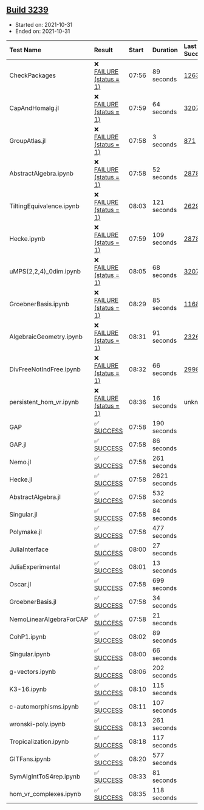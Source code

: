 ## [Build 3239](https://oscarci.mathematik.uni-kl.de/job/oscar-stable/3239/)

* Started on: 2021-10-31
* Ended on: 2021-10-31

| Test Name    | Result | Start | Duration | Last Success | First Failure |
|:-------------|:-------|:------|:---------|:-------------|:--------------|
| CheckPackages | ❌ [FAILURE (status = 1)](https://oscarci.mathematik.uni-kl.de/job/oscar-stable/3239/artifact/logs/build-3239/CheckPackages.log) | 07:56 | 89 seconds | [1263](https://oscarci.mathematik.uni-kl.de/job/oscar-stable/1263/) | [1264](https://oscarci.mathematik.uni-kl.de/job/oscar-stable/1264/) |
| CapAndHomalg.jl | ❌ [FAILURE (status = 1)](https://oscarci.mathematik.uni-kl.de/job/oscar-stable/3239/artifact/logs/build-3239/CapAndHomalg.jl.log) | 07:59 | 64 seconds | [3207](https://oscarci.mathematik.uni-kl.de/job/oscar-stable/3207/) | [3208](https://oscarci.mathematik.uni-kl.de/job/oscar-stable/3208/) |
| GroupAtlas.jl | ❌ [FAILURE (status = 1)](https://oscarci.mathematik.uni-kl.de/job/oscar-stable/3239/artifact/logs/build-3239/GroupAtlas.jl.log) | 07:58 | 3 seconds | [871](https://oscarci.mathematik.uni-kl.de/job/oscar-stable/871/) | [872](https://oscarci.mathematik.uni-kl.de/job/oscar-stable/872/) |
| AbstractAlgebra.ipynb | ❌ [FAILURE (status = 1)](https://oscarci.mathematik.uni-kl.de/job/oscar-stable/3239/artifact/logs/build-3239/AbstractAlgebra.ipynb.log) | 07:58 | 52 seconds | [2878](https://oscarci.mathematik.uni-kl.de/job/oscar-stable/2878/) | [2879](https://oscarci.mathematik.uni-kl.de/job/oscar-stable/2879/) |
| TiltingEquivalence.ipynb | ❌ [FAILURE (status = 1)](https://oscarci.mathematik.uni-kl.de/job/oscar-stable/3239/artifact/logs/build-3239/TiltingEquivalence.ipynb.log) | 08:03 | 121 seconds | [2629](https://oscarci.mathematik.uni-kl.de/job/oscar-stable/2629/) | [2630](https://oscarci.mathematik.uni-kl.de/job/oscar-stable/2630/) |
| Hecke.ipynb | ❌ [FAILURE (status = 1)](https://oscarci.mathematik.uni-kl.de/job/oscar-stable/3239/artifact/logs/build-3239/Hecke.ipynb.log) | 07:59 | 109 seconds | [2878](https://oscarci.mathematik.uni-kl.de/job/oscar-stable/2878/) | [2879](https://oscarci.mathematik.uni-kl.de/job/oscar-stable/2879/) |
| uMPS(2,2,4)_0dim.ipynb | ❌ [FAILURE (status = 1)](https://oscarci.mathematik.uni-kl.de/job/oscar-stable/3239/artifact/logs/build-3239/uMPS-2-2-4-_0dim.ipynb.log) | 08:05 | 68 seconds | [3207](https://oscarci.mathematik.uni-kl.de/job/oscar-stable/3207/) | [3208](https://oscarci.mathematik.uni-kl.de/job/oscar-stable/3208/) |
| GroebnerBasis.ipynb | ❌ [FAILURE (status = 1)](https://oscarci.mathematik.uni-kl.de/job/oscar-stable/3239/artifact/logs/build-3239/GroebnerBasis.ipynb.log) | 08:29 | 85 seconds | [1168](https://oscarci.mathematik.uni-kl.de/job/oscar-stable/1168/) | [1169](https://oscarci.mathematik.uni-kl.de/job/oscar-stable/1169/) |
| AlgebraicGeometry.ipynb | ❌ [FAILURE (status = 1)](https://oscarci.mathematik.uni-kl.de/job/oscar-stable/3239/artifact/logs/build-3239/AlgebraicGeometry.ipynb.log) | 08:31 | 91 seconds | [2326](https://oscarci.mathematik.uni-kl.de/job/oscar-stable/2326/) | [2327](https://oscarci.mathematik.uni-kl.de/job/oscar-stable/2327/) |
| DivFreeNotIndFree.ipynb | ❌ [FAILURE (status = 1)](https://oscarci.mathematik.uni-kl.de/job/oscar-stable/3239/artifact/logs/build-3239/DivFreeNotIndFree.ipynb.log) | 08:32 | 66 seconds | [2998](https://oscarci.mathematik.uni-kl.de/job/oscar-stable/2998/) | [2999](https://oscarci.mathematik.uni-kl.de/job/oscar-stable/2999/) |
| persistent_hom_vr.ipynb | ❌ [FAILURE (status = 1)](https://oscarci.mathematik.uni-kl.de/job/oscar-stable/3239/artifact/logs/build-3239/persistent_hom_vr.ipynb.log) | 08:36 | 16 seconds | unknown | unknown |
| GAP | ✅ [SUCCESS](https://oscarci.mathematik.uni-kl.de/job/oscar-stable/3239/artifact/logs/build-3239/GAP.log) | 07:58 | 190 seconds |  |  |
| GAP.jl | ✅ [SUCCESS](https://oscarci.mathematik.uni-kl.de/job/oscar-stable/3239/artifact/logs/build-3239/GAP.jl.log) | 07:58 | 86 seconds |  |  |
| Nemo.jl | ✅ [SUCCESS](https://oscarci.mathematik.uni-kl.de/job/oscar-stable/3239/artifact/logs/build-3239/Nemo.jl.log) | 07:58 | 261 seconds |  |  |
| Hecke.jl | ✅ [SUCCESS](https://oscarci.mathematik.uni-kl.de/job/oscar-stable/3239/artifact/logs/build-3239/Hecke.jl.log) | 07:58 | 2621 seconds |  |  |
| AbstractAlgebra.jl | ✅ [SUCCESS](https://oscarci.mathematik.uni-kl.de/job/oscar-stable/3239/artifact/logs/build-3239/AbstractAlgebra.jl.log) | 07:58 | 532 seconds |  |  |
| Singular.jl | ✅ [SUCCESS](https://oscarci.mathematik.uni-kl.de/job/oscar-stable/3239/artifact/logs/build-3239/Singular.jl.log) | 07:58 | 84 seconds |  |  |
| Polymake.jl | ✅ [SUCCESS](https://oscarci.mathematik.uni-kl.de/job/oscar-stable/3239/artifact/logs/build-3239/Polymake.jl.log) | 07:58 | 477 seconds |  |  |
| JuliaInterface | ✅ [SUCCESS](https://oscarci.mathematik.uni-kl.de/job/oscar-stable/3239/artifact/logs/build-3239/JuliaInterface.log) | 08:00 | 27 seconds |  |  |
| JuliaExperimental | ✅ [SUCCESS](https://oscarci.mathematik.uni-kl.de/job/oscar-stable/3239/artifact/logs/build-3239/JuliaExperimental.log) | 08:01 | 13 seconds |  |  |
| Oscar.jl | ✅ [SUCCESS](https://oscarci.mathematik.uni-kl.de/job/oscar-stable/3239/artifact/logs/build-3239/Oscar.jl.log) | 07:58 | 699 seconds |  |  |
| GroebnerBasis.jl | ✅ [SUCCESS](https://oscarci.mathematik.uni-kl.de/job/oscar-stable/3239/artifact/logs/build-3239/GroebnerBasis.jl.log) | 07:58 | 34 seconds |  |  |
| NemoLinearAlgebraForCAP | ✅ [SUCCESS](https://oscarci.mathematik.uni-kl.de/job/oscar-stable/3239/artifact/logs/build-3239/NemoLinearAlgebraForCAP.log) | 07:58 | 21 seconds |  |  |
| CohP1.ipynb | ✅ [SUCCESS](https://oscarci.mathematik.uni-kl.de/job/oscar-stable/3239/artifact/logs/build-3239/CohP1.ipynb.log) | 08:02 | 89 seconds |  |  |
| Singular.ipynb | ✅ [SUCCESS](https://oscarci.mathematik.uni-kl.de/job/oscar-stable/3239/artifact/logs/build-3239/Singular.ipynb.log) | 08:00 | 66 seconds |  |  |
| g-vectors.ipynb | ✅ [SUCCESS](https://oscarci.mathematik.uni-kl.de/job/oscar-stable/3239/artifact/logs/build-3239/g-vectors.ipynb.log) | 08:06 | 202 seconds |  |  |
| K3-16.ipynb | ✅ [SUCCESS](https://oscarci.mathematik.uni-kl.de/job/oscar-stable/3239/artifact/logs/build-3239/K3-16.ipynb.log) | 08:10 | 115 seconds |  |  |
| c-automorphisms.ipynb | ✅ [SUCCESS](https://oscarci.mathematik.uni-kl.de/job/oscar-stable/3239/artifact/logs/build-3239/c-automorphisms.ipynb.log) | 08:11 | 107 seconds |  |  |
| wronski-poly.ipynb | ✅ [SUCCESS](https://oscarci.mathematik.uni-kl.de/job/oscar-stable/3239/artifact/logs/build-3239/wronski-poly.ipynb.log) | 08:13 | 261 seconds |  |  |
| Tropicalization.ipynb | ✅ [SUCCESS](https://oscarci.mathematik.uni-kl.de/job/oscar-stable/3239/artifact/logs/build-3239/Tropicalization.ipynb.log) | 08:18 | 117 seconds |  |  |
| GITFans.ipynb | ✅ [SUCCESS](https://oscarci.mathematik.uni-kl.de/job/oscar-stable/3239/artifact/logs/build-3239/GITFans.ipynb.log) | 08:20 | 577 seconds |  |  |
| SymAlgIntToS4rep.ipynb | ✅ [SUCCESS](https://oscarci.mathematik.uni-kl.de/job/oscar-stable/3239/artifact/logs/build-3239/SymAlgIntToS4rep.ipynb.log) | 08:33 | 81 seconds |  |  |
| hom_vr_complexes.ipynb | ✅ [SUCCESS](https://oscarci.mathematik.uni-kl.de/job/oscar-stable/3239/artifact/logs/build-3239/hom_vr_complexes.ipynb.log) | 08:35 | 118 seconds |  |  |

